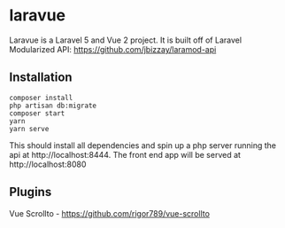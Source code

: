 # laravue

Laravue is a Laravel 5 and Vue 2 project. It is built off of Laravel Modularized API: https://github.com/jbizzay/laramod-api

## Installation

```
composer install
php artisan db:migrate
composer start
yarn
yarn serve
```

This should install all dependencies and spin up a php server running the api at http://localhost:8444. The front end app will be served at http://localhost:8080

## Plugins

Vue Scrollto - https://github.com/rigor789/vue-scrollto

